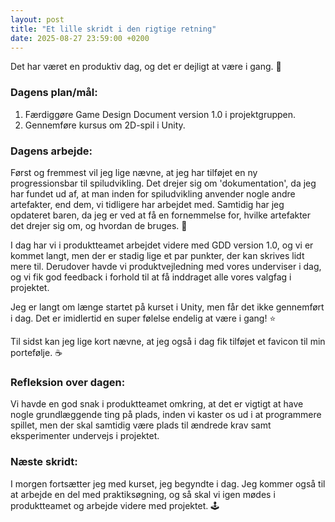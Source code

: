 ```yaml
---
layout: post
title: "Et lille skridt i den rigtige retning"
date: 2025-08-27 23:59:00 +0200
---
```


Det har været en produktiv dag, og det er dejligt at være i gang. 🚀

### Dagens plan/mål:

1. Færdiggøre Game Design Document version 1.0 i projektgruppen.
2. Gennemføre kursus om 2D-spil i Unity.

### Dagens arbejde:

Først og fremmest vil jeg lige nævne, at jeg har tilføjet en ny progressionsbar til spiludvikling. Det drejer sig om 'dokumentation', da jeg har fundet ud af, at man inden for spiludvikling anvender nogle andre artefakter, end dem, vi tidligere har arbejdet med. Samtidig har jeg opdateret baren, da jeg er ved at få en fornemmelse for, hvilke artefakter det drejer sig om, og hvordan de bruges. 🎉

I dag har vi i produktteamet arbejdet videre med GDD version 1.0, og vi er kommet langt, men der er stadig lige et par punkter, der kan skrives lidt mere til. Derudover havde vi produktvejledning med vores underviser i dag, og vi fik god feedback i forhold til at få inddraget alle vores valgfag i projektet.

Jeg er langt om længe startet på kurset i Unity, men får det ikke gennemført i dag. Det er imidlertid en super følelse endelig at være i gang! ⭐

Til sidst kan jeg lige kort nævne, at jeg også i dag fik tilføjet et favicon til min portefølje. ☕

### Refleksion over dagen:

Vi havde en god snak i produktteamet omkring, at det er vigtigt at have nogle grundlæggende ting på plads, inden vi kaster os ud i at programmere spillet, men der skal samtidig være plads til ændrede krav samt eksperimenter undervejs i projektet.

### Næste skridt:

I morgen fortsætter jeg med kurset, jeg begyndte i dag. Jeg kommer også til at arbejde en del med praktiksøgning, og så skal vi igen mødes i produktteamet og arbejde videre med projektet. 🕹️
